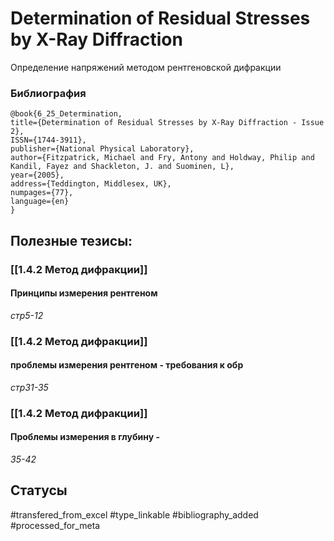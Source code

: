 # Determination of Residual Stresses by X-Ray Diffraction

Определение напряжений методом рентгеновской дифракции

### Библиография
```
@book{6_25_Determination,
title={Determination of Residual Stresses by X-Ray Diffraction - Issue 2},
ISSN={1744-3911},
publisher={National Physical Laboratory},
author={Fitzpatrick, Michael and Fry, Antony and Holdway, Philip and Kandil, Fayez and Shackleton, J. and Suominen, L},
year={2005},
address={Teddington, Middlesex, UK},
numpages={77},
language={en}
}
```

## Полезные тезисы:
### [[1.4.2 Метод дифракции]]
#### Принципы измерения рентгеном
_стр5-12_

### [[1.4.2 Метод дифракции]]
#### проблемы измерения рентгеном - требования к обр
_стр31-35_

### [[1.4.2 Метод дифракции]]
#### Проблемы измерения в глубину - 
_35-42_



## Статусы
#transfered_from_excel 
#type_linkable 
#bibliography_added
#processed_for_meta

